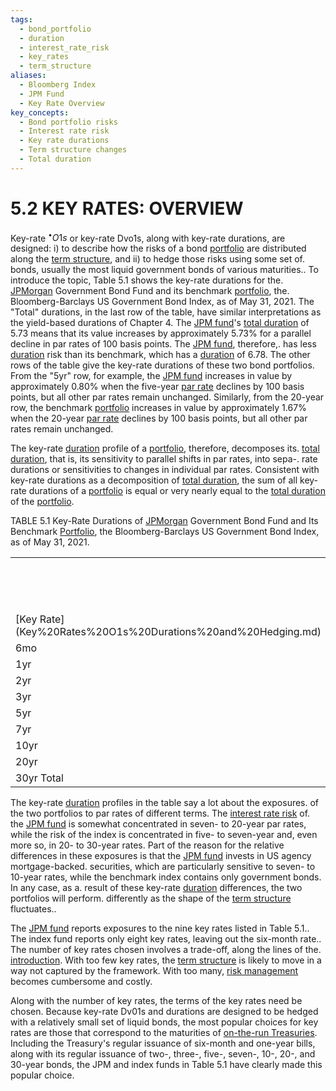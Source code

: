 ```yaml
---
tags:
  - bond_portfolio
  - duration
  - interest_rate_risk
  - key_rates
  - term_structure
aliases:
  - Bloomberg Index
  - JPM Fund
  - Key Rate Overview
key_concepts:
  - Bond portfolio risks
  - Interest rate risk
  - Key rate durations
  - Term structure changes
  - Total duration
---
```


# 5.2 KEY RATES: OVERVIEW  

Key-rate $^{\bullet}O1s$ or key-rate Dvo1s, along with key-rate durations, are designed: i) to describe how the risks of a bond [portfolio](../../../Advanced%20Investments/An%20Asset%20Allocation%20Primer.md) are distributed along the [term structure](../Chapter%209/The%20Vasicek%20Model.md), and ii) to hedge those risks using some set of. bonds, usually the most liquid government bonds of various maturities.. To introduce the topic, Table 5.1 shows the key-rate durations for the. [JPMorgan](../../../Financial%20Engineering/Basis%20Trade%20Explainer.md) Government Bond Fund and its benchmark [portfolio](../../../Advanced%20Investments/An%20Asset%20Allocation%20Primer.md), the. Bloomberg-Barclays US Government Bond Index, as of May 31, 2021. The "Total" durations, in the last row of the table, have similar interpretations as the yield-based durations of Chapter 4. The [JPM fund](.md)'s [total duration](.md) of 5.73 means that its value increases by approximately $5.73\%$ for a parallel decline in par rates of 100 basis points. The [JPM fund](.md), therefore,. has less [duration](Key%20Rates%20O1s%20Durations%20and%20Hedging.md) risk than its benchmark, which has a [duration](Key%20Rates%20O1s%20Durations%20and%20Hedging.md) of 6.78. The other rows of the table give the key-rate durations of these two bond portfolios. From the "5yr" row, for example, the [JPM fund](.md) increases in value by approximately $0.80\%$ when the five-year [par rate](../Chapter%202/Pricing%20Interest%20Rate%20Swaps.md) declines by 100 basis points, but all other par rates remain unchanged. Similarly, from the 20-year row, the benchmark [portfolio](../../../Advanced%20Investments/An%20Asset%20Allocation%20Primer.md) increases in value by approximately $1.67\%$ when the 20-year [par rate](../Chapter%202/Pricing%20Interest%20Rate%20Swaps.md) declines by 100 basis points, but all other par rates remain unchanged.  

The key-rate [duration](Key%20Rates%20O1s%20Durations%20and%20Hedging.md) profile of a [portfolio](../../../Advanced%20Investments/An%20Asset%20Allocation%20Primer.md), therefore, decomposes its. [total duration](.md), that is, its sensitivity to parallel shifts in par rates, into sepa-. rate durations or sensitivities to changes in individual par rates. Consistent with key-rate durations as a decomposition of [total duration](.md), the sum of all key-rate durations of a [portfolio](../../../Advanced%20Investments/An%20Asset%20Allocation%20Primer.md) is equal or very nearly equal to the [total duration](.md) of the [portfolio](../../../Advanced%20Investments/An%20Asset%20Allocation%20Primer.md).  

TABLE 5.1  Key-Rate Durations of [JPMorgan](../../../Financial%20Engineering/Basis%20Trade%20Explainer.md) Government Bond Fund and Its Benchmark [Portfolio](../../../Advanced%20Investments/An%20Asset%20Allocation%20Primer.md), the Bloomberg-Barclays US Government Bond Index, as of May 31, 2021.   


<html><body><table><tr><td></td><td>JPM Government</td><td>Bloomberg-Barclays Government Bond Index</td></tr><tr><td>[Key Rate](Key%20Rates%20O1s%20Durations%20and%20Hedging.md)</td><td>Bond Fund</td><td></td></tr><tr><td>6mo</td><td>0.03</td><td></td></tr><tr><td>1yr</td><td>0.11</td><td>0.11</td></tr><tr><td>2yr</td><td>0.19</td><td>0.34</td></tr><tr><td>3yr</td><td>0.40</td><td>0.60</td></tr><tr><td>5yr</td><td>0.80</td><td>0.88</td></tr><tr><td>7yr</td><td>1.19</td><td>0.86</td></tr><tr><td>10yr</td><td>1.31</td><td>0.57</td></tr><tr><td>20yr</td><td>1.05</td><td>1.67</td></tr><tr><td>30yr Total</td><td>0.65</td><td>1.75</td></tr></table></body></html>  

The key-rate [duration](Key%20Rates%20O1s%20Durations%20and%20Hedging.md) profiles in the table say a lot about the exposures. of the two portfolios to par rates of different terms. The [interest rate risk](../../../Fixed%20Income%20Asset%20Pricing/Analysis%20of%20Fixed%20Income%20Securities.md) of. the [JPM fund](.md) is somewhat concentrated in seven- to 20-year par rates, while the risk of the index is concentrated in five- to seven-year and, even more so, in 20- to 30-year rates. Part of the reason for the relative differences in these exposures is that the [JPM fund](.md) invests in US agency mortgage-backed. securities, which are particularly sensitive to seven- to 10-year rates, while the benchmark index contains only government bonds. In any case, as a. result of these key-rate [duration](Key%20Rates%20O1s%20Durations%20and%20Hedging.md) differences, the two portfolios will perform. differently as the shape of the [term structure](../Chapter%209/The%20Vasicek%20Model.md) fluctuates..  

The [JPM fund](.md) reports exposures to the nine key rates listed in Table 5.1.. The index fund reports only eight key rates, leaving out the six-month rate.. The number of key rates chosen involves a trade-off, along the lines of the. [introduction](../../../Financial%20Markets%20and%20Institutions/III.%20Liquidity%20of%20Assets/Class%209-%20Bailouts%20and%20Bank%20Failures/Squam%20Lake%20Group%20Introduction.md). With too few key rates, the [term structure](../Chapter%209/The%20Vasicek%20Model.md) is likely to move in a way not captured by the framework. With too many, [risk management](../../../Financial%20Engineering/Financial%20Mathematics%20Course.md) becomes cumbersome and costly.  

Along with the number of key rates, the terms of the key rates need be chosen. Because key-rate Dv01s and durations are designed to be hedged with a relatively small set of liquid bonds, the most popular choices for key rates are those that correspond to the maturities of [on-the-run Treasuries](../../../Credit%20Markets/Credit%20Market%20PSETS/Credit%20Market%20Homework%201.md). Including the Treasury's regular issuance of six-month and one-year bills, along with its regular issuance of two-, three-, five-, seven-, 10-, 20-, and 30-year bonds, the JPM and index funds in Table 5.1 have clearly made this popular choice.  